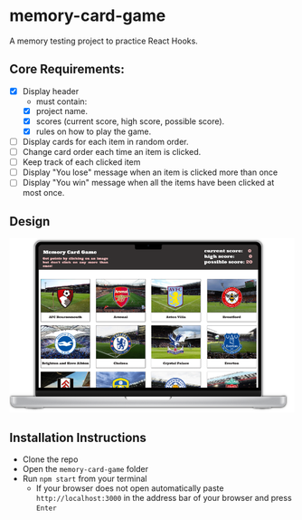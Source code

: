 # memory-card-game

A memory testing project to practice React Hooks.

## Core Requirements:

- [x] Display header
  - must contain:
  - [x] project name.
  - [x] scores (current score, high score, possible score).
  - [x] rules on how to play the game.
- [ ] Display cards for each item in random order.
- [ ] Change card order each time an item is clicked.
- [ ] Keep track of each clicked item
- [ ] Display "You lose" message when an item is clicked more than once
- [ ] Display "You win" message when all the items have been clicked at most once.

## Design

![](design.png)

## Installation Instructions

- Clone the repo
- Open the `memory-card-game` folder
- Run `npm start` from your terminal
  - If your browser does not open automatically paste `http://localhost:3000` in the address bar of your browser and press `Enter`

